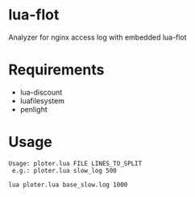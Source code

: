 # lua-flot
Analyzer for nginx access log with embedded lua-flot

# Requirements

- lua-discount
- luafilesystem
- penlight

# Usage

```
Usage: ploter.lua FILE LINES_TO_SPLIT
 e.g.: ploter.lua slow_log 500

lua ploter.lua base_slow.log 1000
```
